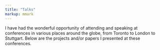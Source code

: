 ```yaml
---
title: "Talks"
markup: mmark
---
```


I have had the wonderful opportunity of attending and speaking at conferences in
various places around the globe, from Toronto to London to Stuttgart. Below are
the projects and/or papers I presented at these conferences.
